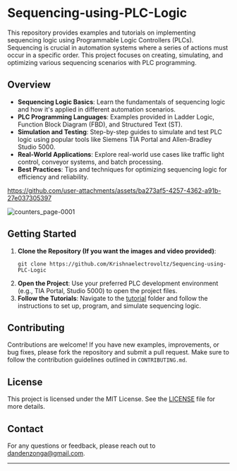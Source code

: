 # Sequencing-using-PLC-Logic

This repository provides examples and tutorials on implementing sequencing logic using Programmable Logic Controllers (PLCs). Sequencing is crucial in automation systems where a series of actions must occur in a specific order. This project focuses on creating, simulating, and optimizing various sequencing scenarios with PLC programming.

## Overview

- **Sequencing Logic Basics**: Learn the fundamentals of sequencing logic and how it's applied in different automation scenarios.
- **PLC Programming Languages**: Examples provided in Ladder Logic, Function Block Diagram (FBD), and Structured Text (ST).
- **Simulation and Testing**: Step-by-step guides to simulate and test PLC logic using popular tools like Siemens TIA Portal and Allen-Bradley Studio 5000.
- **Real-World Applications**: Explore real-world use cases like traffic light control, conveyor systems, and batch processing.
- **Best Practices**: Tips and techniques for optimizing sequencing logic for efficiency and reliability.

https://github.com/user-attachments/assets/ba273af5-4257-4362-a91b-27e037305397

![counters_page-0001](https://github.com/user-attachments/assets/817f3ae0-355d-45a7-a2b3-a7f7355027be)



## Getting Started

1. **Clone the Repository (If you want the images and video provided)**: 
   ```
   git clone https://github.com/Krishnaelectrovoltz/Sequencing-using-PLC-Logic
   ```
2. **Open the Project**: Use your preferred PLC development environment (e.g., TIA Portal, Studio 5000) to open the project files.
3. **Follow the Tutorials**: Navigate to the [tutorial](tutorial) folder and follow the instructions to set up, program, and simulate sequencing logic.

## Contributing

Contributions are welcome! If you have new examples, improvements, or bug fixes, please fork the repository and submit a pull request. Make sure to follow the contribution guidelines outlined in `CONTRIBUTING.md`.

## License

This project is licensed under the MIT License. See the [LICENSE](LICENSE) file for more details.

## Contact

For any questions or feedback, please reach out to [dandenzonga@gmail.com](mailto:dandenzonga.com).

---
